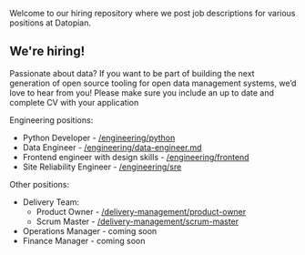 Welcome to our hiring repository where we post job descriptions for various positions at Datopian.

## We're hiring!

Passionate about data? If you want to be part of building the next generation of open source tooling for open data management systems, we’d love to hear from you! Please make sure you include an up to date and complete CV with your application

Engineering positions:

- Python Developer - [/engineering/python](/engineering/python-developer-general.md)
- Data Engineer - [/engineering/data-engineer.md](/engineering/data-engineer.md)
- Frontend engineer with design skills - [/engineering/frontend](/engineering/frontend.md)
- Site Reliability Engineer - [/engineering/sre](/engineering/sre.md)

Other positions:

- Delivery Team:
  - Product Owner - [/delivery-management/product-owner](delivery-management/product-owner.md)
  - Scrum Master - [/delivery-management/scrum-master](delivery-management/scrum-master.md)
- Operations Manager - coming soon
- Finance Manager - coming soon
